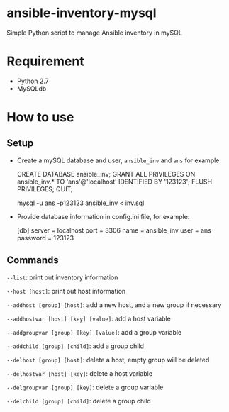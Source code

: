 ansible-inventory-mysql
=======================

Simple Python script to manage Ansible inventory in mySQL

# Requirement
* Python 2.7
* MySQLdb

# How to use

## Setup

* Create a mySQL database and user, `ansible_inv` and `ans` for example.

    CREATE DATABASE ansible_inv;
    GRANT ALL PRIVILEGES ON ansible_inv.* TO 'ans'@'localhost' IDENTIFIED BY '123123';
    FLUSH PRIVILEGES;
    QUIT;


    mysql -u ans -p123123 ansible_inv < inv.sql


* Provide database information in config.ini file, for example:

    [db]
    server = localhost
    port = 3306
    name = ansible_inv
    user = ans
    password = 123123


## Commands

`--list`: print out inventory information

`--host [host]`: print out host information

`--addhost [group] [host]`: add a new host, and a new group if necessary

`--addhostvar [host] [key] [value]`: add a host variable

`--addgroupvar [group] [key] [value]`: add a group variable

`--addchild [group] [child]`: add a group child

`--delhost [group] [host]`: delete a host, empty group will be deleted

`--delhostvar [host] [key]`: delete a host variable

`--delgroupvar [group] [key]`: delete a group variable

`--delchild [group] [child]`: delete a group child
